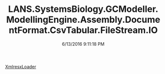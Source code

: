 ﻿---
title: LANS.SystemsBiology.GCModeller.ModellingEngine.Assembly.DocumentFormat.CsvTabular.FileStream.IO
date: 6/13/2016 9:11:18 PM
---

[XmlresxLoader](T-LANS.SystemsBiology.GCModeller.ModellingEngine.Assembly.DocumentFormat.CsvTabular.FileStream.IO.XmlresxLoader.html)
